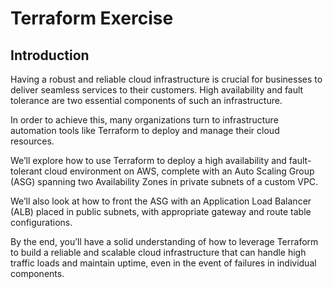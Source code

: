 # Terraform Exercise

## Introduction

Having a robust and reliable cloud infrastructure is crucial for businesses to deliver seamless services to their customers. High availability and fault tolerance are two essential components of such an infrastructure. 

In order to achieve this, many organizations turn to infrastructure automation tools like Terraform to deploy and manage their cloud resources.

We’ll explore how to use Terraform to deploy a high availability and fault-tolerant cloud environment on AWS, complete with an Auto Scaling Group (ASG) spanning two Availability Zones in private subnets of a custom VPC. 

We’ll also look at how to front the ASG with an Application Load Balancer (ALB) placed in public subnets, with appropriate gateway and route table configurations.

By the end, you’ll have a solid understanding of how to leverage Terraform to build a reliable and scalable cloud infrastructure that can handle high traffic loads and maintain uptime, even in the event of failures in individual components.

